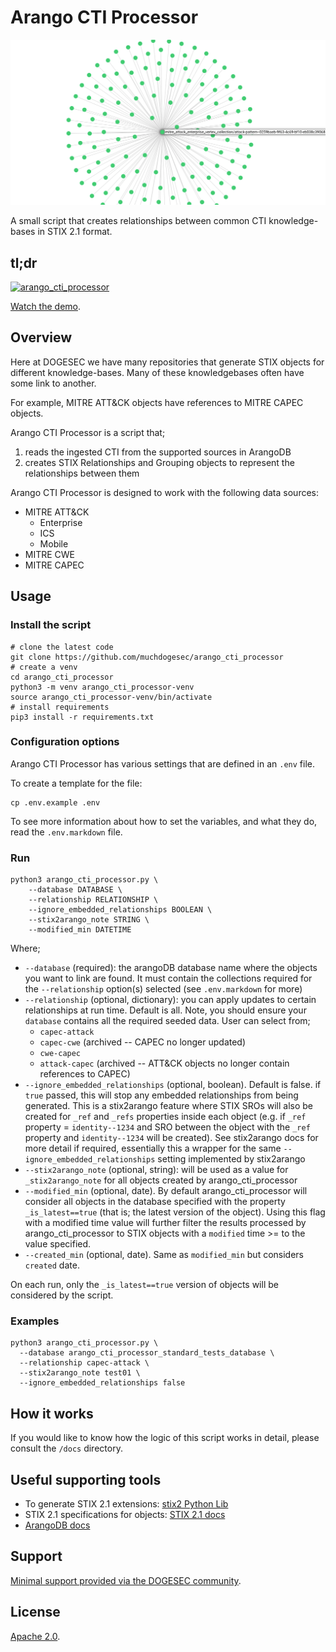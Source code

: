 # Arango CTI Processor

![](docs/arango_cti_processor.png)

A small script that creates relationships between common CTI knowledge-bases in STIX 2.1 format.

## tl;dr

[![arango_cti_processor](https://img.youtube.com/vi/CcoA18Pa8ZU/0.jpg)](https://www.youtube.com/watch?v=CcoA18Pa8ZU)

[Watch the demo](https://www.youtube.com/watch?v=CcoA18Pa8ZU).

## Overview

Here at DOGESEC we have many repositories that generate STIX objects for different knowledge-bases. Many of these knowledgebases often have some link to another.

For example, MITRE ATT&CK objects have references to MITRE CAPEC objects.

Arango CTI Processor is a script that;

1. reads the ingested CTI from the supported sources in ArangoDB
2. creates STIX Relationships and Grouping objects to represent the relationships between them

Arango CTI Processor is designed to work with the following data sources:

* MITRE ATT&CK
    * Enterprise
    * ICS
    * Mobile
* MITRE CWE
* MITRE CAPEC

## Usage

### Install the script

```shell
# clone the latest code
git clone https://github.com/muchdogesec/arango_cti_processor
# create a venv
cd arango_cti_processor
python3 -m venv arango_cti_processor-venv
source arango_cti_processor-venv/bin/activate
# install requirements
pip3 install -r requirements.txt
````

### Configuration options

Arango CTI Processor has various settings that are defined in an `.env` file.

To create a template for the file:

```shell
cp .env.example .env
```

To see more information about how to set the variables, and what they do, read the `.env.markdown` file.

### Run

```shell
python3 arango_cti_processor.py \
    --database DATABASE \
    --relationship RELATIONSHIP \
    --ignore_embedded_relationships BOOLEAN \
    --stix2arango_note STRING \
    --modified_min DATETIME
```

Where;

* `--database` (required): the arangoDB database name where the objects you want to link are found. It must contain the collections required for the `--relationship` option(s) selected (see `.env.markdown` for more)
* `--relationship` (optional, dictionary): you can apply updates to certain relationships at run time. Default is all. Note, you should ensure your `database` contains all the required seeded data. User can select from;
    * `capec-attack`
    * `capec-cwe` (archived -- CAPEC no longer updated)
    * `cwe-capec`
    * `attack-capec` (archived -- ATT&CK objects no longer contain references to CAPEC)
* `--ignore_embedded_relationships` (optional, boolean). Default is false. if `true` passed, this will stop any embedded relationships from being generated. This is a stix2arango feature where STIX SROs will also be created for `_ref` and `_refs` properties inside each object (e.g. if `_ref` property = `identity--1234` and SRO between the object with the `_ref` property and `identity--1234` will be created). See stix2arango docs for more detail if required, essentially this a wrapper for the same `--ignore_embedded_relationships` setting implemented by stix2arango
* `--stix2arango_note` (optional, string): will be used as a value for `_stix2arango_note` for all objects created by arango_cti_processor
* `--modified_min` (optional, date). By default arango_cti_processor will consider all objects in the database specified with the property `_is_latest==true` (that is; the latest version of the object). Using this flag with a modified time value will further filter the results processed by arango_cti_processor to STIX objects with a `modified` time >= to the value specified.
* `--created_min` (optional, date). Same as `modified_min` but considers `created` date.

On each run, only the `_is_latest==true` version of objects will be considered by the script.

### Examples

```shell
python3 arango_cti_processor.py \
  --database arango_cti_processor_standard_tests_database \
  --relationship capec-attack \
  --stix2arango_note test01 \
  --ignore_embedded_relationships false 
```

## How it works

If you would like to know how the logic of this script works in detail, please consult the `/docs` directory.

## Useful supporting tools

* To generate STIX 2.1 extensions: [stix2 Python Lib](https://stix2.readthedocs.io/en/latest/)
* STIX 2.1 specifications for objects: [STIX 2.1 docs](https://docs.oasis-open.org/cti/stix/v2.1/stix-v2.1.html)
* [ArangoDB docs](https://www.arangodb.com/docs/stable/)

## Support

[Minimal support provided via the DOGESEC community](https://community.dogesec.com/).

## License

[Apache 2.0](/LICENSE).
